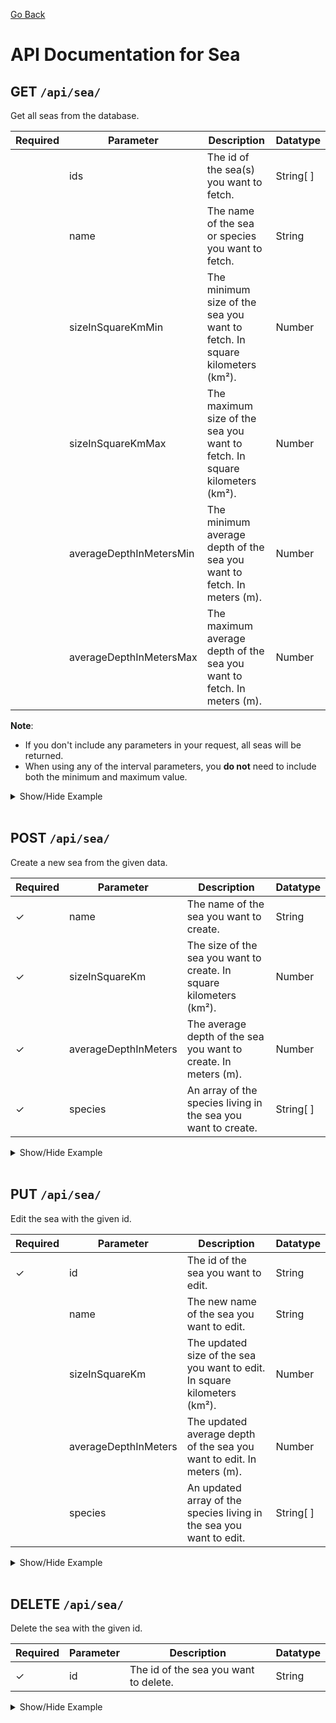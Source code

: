 [Go Back](./README.md)

# API Documentation for Sea

## GET `/api/sea/`

Get all seas from the database.

| Required | Parameter               | Description                                                                | Datatype  |
| -------- | ----------------------- | -------------------------------------------------------------------------- | --------- |
|          | ids                     | The id of the sea(s) you want to fetch.                                    | String[ ] |
|          | name                    | The name of the sea or species you want to fetch.                          | String    |
|          | sizeInSquareKmMin       | The minimum size of the sea you want to fetch. In square kilometers (km²). | Number    |
|          | sizeInSquareKmMax       | The maximum size of the sea you want to fetch. In square kilometers (km²). | Number    |
|          | averageDepthInMetersMin | The minimum average depth of the sea you want to fetch. In meters (m).     | Number    |
|          | averageDepthInMetersMax | The maximum average depth of the sea you want to fetch. In meters (m).     | Number    |

**Note**:

-   If you don't include any parameters in your request, all seas will be returned.
-   When using any of the interval parameters, you **do not** need to include both the minimum and maximum value.

<details>
<summary>Show/Hide Example</summary>

Send a GET request to `/api/sea/`:

Response:

```json
{
	"success": true,
	"error": "",
	"data": [
		{
			"_id": "6268440574fd7ab3f2cfeb8a",
			"name": "Atlantic Ocean",
			"sizeInSquareKm": 106500000,
			"averageDepthInMeters": 3642,
			"species": ["Great White Shark", "Sperm Whale", "Beluga Whale"],
			"__v": 0
		},
		{
			"_id": "62684a7e74fd7ab3f2cfeb90",
			"name": "Pacific Ocean",
			"sizeInSquareKm": 162500000,
			"averageDepthInMeters": 4280,
			"species": ["Humpback whale", "Orca"],
			"__v": 0
		}
	]
}
```

Send a GET request to `/api/sea/?name=Atlantic&sizeInSquareKmMin=96500000`:

Response:

```json
{
	"success": true,
	"error": "",
	"data": [
		{
			"_id": "6268440574fd7ab3f2cfeb8a",
			"name": "Atlantic Ocean",
			"sizeInSquareKm": 106500000,
			"averageDepthInMeters": 3642,
			"species": ["Great White Shark", "Sperm Whale", "Beluga Whale"],
			"__v": 0
		}
	]
}
```

</details>
<br>

## POST `/api/sea/`

Create a new sea from the given data.

| Required | Parameter            | Description                                                         | Datatype  |
| -------- | -------------------- | ------------------------------------------------------------------- | --------- |
| ✓        | name                 | The name of the sea you want to create.                             | String    |
| ✓        | sizeInSquareKm       | The size of the sea you want to create. In square kilometers (km²). | Number    |
| ✓        | averageDepthInMeters | The average depth of the sea you want to create. In meters (m).     | Number    |
| ✓        | species              | An array of the species living in the sea you want to create.       | String[ ] |

<details>
<summary>Show/Hide Example</summary>

Send a POST request to `/api/sea/` with the following body:

```json
{
	"name": "Atlantic Ocean",
	"sizeInSquareKm": 106500000,
	"averageDepthInMeters": 3642,
	"species": ["Great White Shark", "Sperm Whale", "Beluga Whale"]
}
```

Response:

```json
{
	"success": true,
	"error": "",
	"data": {
		"name": "Atlantic Ocean",
		"sizeInSquareKm": 106500000,
		"averageDepthInMeters": 3642,
		"species": ["Great White Shark", "Sperm Whale", "Beluga Whale"],
		"_id": "6268440574fd7ab3f2cfeb8a",
		"__v": 0
	}
}
```

</details>
<br>

## PUT `/api/sea/`

Edit the sea with the given id.

| Required | Parameter            | Description                                                               | Datatype  |
| -------- | -------------------- | ------------------------------------------------------------------------- | --------- |
| ✓        | id                   | The id of the sea you want to edit.                                       | String    |
|          | name                 | The new name of the sea you want to edit.                                 | String    |
|          | sizeInSquareKm       | The updated size of the sea you want to edit. In square kilometers (km²). | Number    |
|          | averageDepthInMeters | The updated average depth of the sea you want to edit. In meters (m).     | Number    |
|          | species              | An updated array of the species living in the sea you want to edit.       | String[ ] |

<details>
<summary>Show/Hide Example</summary>

Send a PUT request to `/api/sea/` with the following body:

```json
{
	"id": "6268440574fd7ab3f2cfeb8a",
	"name": "Indian Ocean"
}
```

Response:

```json
{
	"success": true,
	"error": "",
	"data": {
		"name": "Indian Ocean",
		"sizeInSquareKm": 106500000,
		"averageDepthInMeters": 3642,
		"species": ["Great White Shark", "Sperm Whale", "Beluga Whale"],
		"_id": "6268440574fd7ab3f2cfeb8a",
		"__v": 0
	}
}
```

</details>
<br>

## DELETE `/api/sea/`

Delete the sea with the given id.

| Required | Parameter | Description                           | Datatype |
| -------- | --------- | ------------------------------------- | -------- |
| ✓        | id        | The id of the sea you want to delete. | String   |

<details>
<summary>Show/Hide Example</summary>
Send a DELETE request to `/api/sea/` with the following body:

```json
{
	"id": "6268440574fd7ab3f2cfeb8a"
}
```

Response:

```json
{
	"success": true,
	"error": "",
	"data": {
		"name": "Indian Ocean",
		"sizeInSquareKm": 106500000,
		"averageDepthInMeters": 3642,
		"species": ["Great White Shark", "Sperm Whale", "Beluga Whale"],
		"_id": "6268440574fd7ab3f2cfeb8a",
		"__v": 0
	}
}
```

</details>
